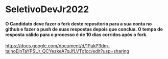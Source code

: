 # SeletivoDevJr2022
#### O Candidato deve fazer o fork deste reposítorio para a sua conta no github e fazer o push de suas respostas depois que conclua. O tempo de resposta válido para o processo é de 10 dias corridos após o fork.

https://docs.google.com/document/d/1PakP3dm-tajhoEjnTaYPSUr_QCYezkeA7qJfLVTx1cc/edit?usp=sharing
